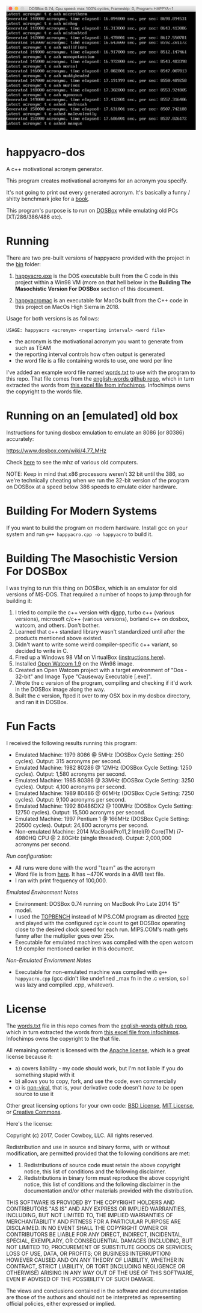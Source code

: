 #

![](screenshot.png)

# happyacro-dos

A c++ motivational acronym generator.

This program creates motivational acronyms for an acronym you specify. 

It's not going to print out every generated acronym. It's basically a funny / shitty benchmark joke for a [book](http://www.happyacro.com).

This program's purpose is to run on [DOSBox](https://www.dosbox.com/) while emulating old PCs [XT/286/386/486 etc).

# Running

There are two pre-built versions of happyacro provided with the project in the [bin](bin) folder: 

1. [happyacro.exe](bin/happyacro.exe) is the DOS executable built from the C code in this project within a Win98 VM (more on that hell below in the **Building The Masochistic Version For DOSBox** section of this document. 

2. [happyacromac](bin/happyacromac) is an executable for MacOs built from the C++ code in this project on MacOs High Sierra in 2018. 

Usage for both versions is as follows: 

	USAGE: happyacro <acronym> <reporting interval> <word file>

- the acronym is the motivational acronym you want to generate from such as TEAM
- the reporting interval controls how often output is generated
- the word file is a file containing words to use, one word per line 

I've added an example word file named [words.txt](bin/words.txt) to use with the program to this repo. That file comes from the [english-words github repo](https://github.com/dwyl/english-words), which in turn extracted the words from [this excel file from infochimps](http://www.infochimps.com/datasets/word-list-350000-simple-english-words-excel-readable). Infochimps owns the copyright to the words file. 

# Running on an [emulated] old box

Instructions for tuning dosbox emulation to emulate an 8086 [or 80386) accurately: 

https://www.dosbox.com/wiki/4.77_MHz

Check [here](https://en.wikipedia.org/wiki/List_of_Intel_microprocessors) to see the mhz of various old computers.

NOTE: Keep in mind that x86 processors weren't 32 bit until the 386, so we're technically cheating when we run the 32-bit version of the program on DOSBox at a speed below 386 speeds to emulate older hardware.

# Building For Modern Systems

If you want to build the program on modern hardware. Install gcc on your system and run `g++ happyacro.cpp -o happyacro` to build it.

# Building The Masochistic Version For DOSBox

I was trying to run this thing on DOSBox, which is an emulator for old versions of MS-DOS. That required a number of hoops to jump through for building it:

1. I tried to compile the c++ version with djgpp, turbo c++ (various versions), microsoft c/c++ (various versions), borland c++ on dosbox, watcom, and others. Don't bother.
2. Learned that c++ standard library wasn't standardized until after the products mentioned above existed.
3. Didn't want to write some weird compiler-specific c++ variant, so decided to write in C. 
4. Fired up a Windows 98 VM on VirtualBox ([instructions here](Win982018VM.md)).
6. Installed [Open Watcom 1.9](http://www.openwatcom.org) on the Win98 image.
7. Created an Open Watcom project with a target environment of "Dos - 32-bit" and Image Type "Causeway Executable [.exe]".
8. Wrote the c version of the program, compiling and checking if it'd work in the DOSBox image along the way. 
9. Built the c version, ftped it over to my OSX box in my dosbox directory, and ran it in DOSBox. 


# Fun Facts

I received the following results running this program: 

- Emulated Machine: 1979 8086 @ 5MHz (DOSBox Cycle Setting: 250 cycles). Output: 315 acronyms per second.
- Emulated Machine: 1982 80286 @ 12MHz (DOSBox Cycle Setting: 1250 cycles). Output: 1,580 acronyms per second.
- Emulated Machine: 1985 80386 @ 33MHz (DOSBox Cycle Setting: 3250 cycles). Output: 4,100 acronyms per second.
- Emulated Machine: 1989 80486 @ 66MHz (DOSBox Cycle Setting: 7250 cycles). Output: 9,100 acronyms per second.
- Emulated Machine: 1992 80486DX2 @ 100MHz (DOSBox Cycle Setting: 12750 cycles). Output: 15,500 acronyms per second.
- Emulated Machine: 1997 Pentium 1 @ 166MHz (DOSBox Cycle Setting: 20500 cycles). Output: 24,800 acronyms per second.  
- Non-emulated Machine: 2014 MacBookPro11,2 Intel(R) Core(TM) i7-4980HQ CPU @ 2.80GHz (single threaded). Output: 2,000,000 acronyms per second.

*Run configuration:*

- All runs were done with the word "team" as the acronym
- Word file is from [here](https://github.com/dwyl/english-words). It has ~470K words in a 4MB text file.
- I ran with print frequency of 100,000.

*Emulated Environment Notes*

- Environment: DOSBox 0.74 running on MacBook Pro Late 2014 15" model.
- I used the [TOPBENCH](https://dosbenchmark.wordpress.com/) instead of MIPS.COM program as directed [here](ttps://www.dosbox.com/wiki/4.77_MHz) and played with the configured cycle count to get DOSBox operating close to the desired clock speed for each run. MIPS.COM's math gets funny after the multiplier goes over 25x. 
- Executable for emulated machines was compiled with the open watcom 1.9 compiler mentioned earlier in this document.

*Non-Emulated Enviornment Notes*

- Executable for non-emulated machine was compiled with `g++ happyacro.cpp` (gcc didn't like undefined _max fn in the .c version, so I was lazy and compiled .cpp, whatever).

# License

The [words.txt](bin/words.txt) file in this repo comes from the [english-words github repo](https://github.com/dwyl/english-words), which in turn extracted the words from [this excel file from infochimps](http://www.infochimps.com/datasets/word-list-350000-simple-english-words-excel-readable). Infochimps owns the copyright to the that file. 

All remaining content is licensed with the [Apache license](http://en.wikipedia.org/wiki/Apache_license), which is a great license because it:

* a) covers liability - my code should work, but I'm not liable if you do something stupid with it
* b) allows you to copy, fork, and use the code, even commercially
* c) is [non-viral](http://en.wikipedia.org/wiki/Viral_license), that is, your derivative code doesn't *have to be* open source to use it

Other great licensing options for your own code: [BSD License](https://en.wikipedia.org/wiki/BSD_licenses), [MIT License](https://en.wikipedia.org/wiki/MIT_License), or [Creative Commons](https://en.wikipedia.org/wiki/Creative_Commons_license).

Here's the license:

Copyright (c) 2017, Coder Cowboy, LLC. All rights reserved.

Redistribution and use in source and binary forms, with or without
modification, are permitted provided that the following conditions are met:

* 1. Redistributions of source code must retain the above copyright notice, this
list of conditions and the following disclaimer.

* 2. Redistributions in binary form must reproduce the above copyright notice,
this list of conditions and the following disclaimer in the documentation
and/or other materials provided with the distribution.
  
THIS SOFTWARE IS PROVIDED BY THE COPYRIGHT HOLDERS AND CONTRIBUTORS "AS IS" AND
ANY EXPRESS OR IMPLIED WARRANTIES, INCLUDING, BUT NOT LIMITED TO, THE IMPLIED
WARRANTIES OF MERCHANTABILITY AND FITNESS FOR A PARTICULAR PURPOSE ARE
DISCLAIMED. IN NO EVENT SHALL THE COPYRIGHT OWNER OR CONTRIBUTORS BE LIABLE FOR
ANY DIRECT, INDIRECT, INCIDENTAL, SPECIAL, EXEMPLARY, OR CONSEQUENTIAL DAMAGES
[INCLUDING, BUT NOT LIMITED TO, PROCUREMENT OF SUBSTITUTE GOODS OR SERVICES;
LOSS OF USE, DATA, OR PROFITS; OR BUSINESS INTERRUPTION) HOWEVER CAUSED AND
ON ANY THEORY OF LIABILITY, WHETHER IN CONTRACT, STRICT LIABILITY, OR TORT
[INCLUDING NEGLIGENCE OR OTHERWISE) ARISING IN ANY WAY OUT OF THE USE OF THIS
SOFTWARE, EVEN IF ADVISED OF THE POSSIBILITY OF SUCH DAMAGE.
  
The views and conclusions contained in the software and documentation are those
of the authors and should not be interpreted as representing official policies,
either expressed or implied.